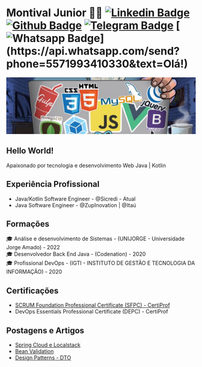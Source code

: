# Montival Junior :man_technologist: [![Linkedin Badge](https://img.shields.io/badge/-LinkedIn-blue?style=flat-square&logo=Linkedin&logoColor=white&link=https://www.linkedin.com/in/montivaljunior/)](https://www.linkedin.com/in/montivaljunior/) [![Github Badge](https://img.shields.io/badge/-Github-000?style=flat-square&logo=Github&logoColor=white&link=https://github.com/MonthAlcantara/)](https://monthalcantara.github.io/) [![Telegram Badge](https://img.shields.io/badge/-Telegram-1ca0f1?style=flat-square&labelColor=1ca0f1&logo=telegram&logoColor=white&link=https://t.me/monthalcantara)](https://t.me/monthalcantara) [![Whatsapp Badge](https://img.shields.io/badge/-Whatsapp-4CA143?style=flat-square&labelColor=4CA143&logo=whatsapp&logoColor=white&link=https://api.whatsapp.com/send?phone=5571993410330&text=Olá!)](https://api.whatsapp.com/send?phone=5571993410330&text=Olá!)

![Imagem_capa](https://github.com/MonthAlcantara/MonthAlcantara/blob/master/github.jpg)

## Hello World!
Apaixonado por tecnologia e desenvolvimento Web Java | Kotlin

## Experiência Profissional
- Java/Kotlin Software Engineer - @Sicredi - Atual
- Java Software Engineer - @ZupInovation | @Itaú

## Formações
🎓 Análise e desenvolvimento de Sistemas - (UNIJORGE - Universidade Jorge Amado) - 2022 <br />
🎓 Desenvolvedor Back End Java - (Codenation) - 2020 <br />
🎓 Profissional DevOps - (IGTI - INSTITUTO DE GESTÃO E TECNOLOGIA DA INFORMAÇÃO) - 2020

## Certificações
- [SCRUM Foundation Professional Certificate (SFPC) - CertiProf
](https://cmkr.co/pdf/downloads/?certificate_id=45000&sid=44542106&nrg_id=657511&test_id=1112700&aid=4238890&utype=SD&cert_token=22818f6a07396820d4cf7456d8753448&tprtoken=TAXC)
- DevOps Essentials Professional Certificate (DEPC) - CertiProf 


## Postagens e Artigos
- [Spring Cloud e Localstack](https://montivaljunior.medium.com/utilizando-spring-cloud-com-aws-sqs-e-localstack-d5bf66ea3151)
- [Bean Validation](https://javabahia.github.io//jsr-303-bean-validation-algumas-anotacoes/)
- [Design Patterns - DTO](https://javabahia.github.io/falando-sobre-dto/)

